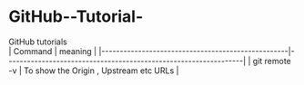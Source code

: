 # GitHub--Tutorial-
GitHub tutorials  
|                    Command                        |                meaning                                          | 
|---------------------------------------------------|-----------------------------------------------------------------|
| git remote -v                                     | To show the Origin , Upstream etc URLs                          | 

